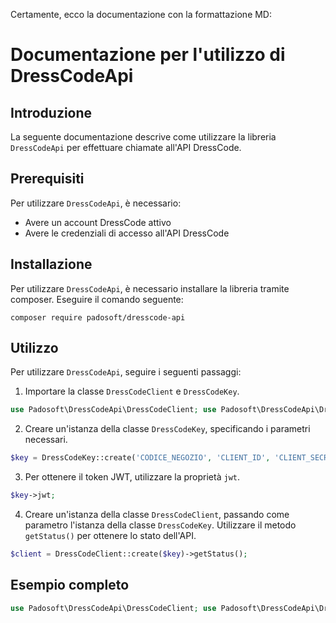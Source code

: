Certamente, ecco la documentazione con la formattazione MD:

Documentazione per l'utilizzo di DressCodeApi
=============================================

Introduzione
------------

La seguente documentazione descrive come utilizzare la libreria `DressCodeApi` per effettuare chiamate all'API DressCode.

Prerequisiti
------------

Per utilizzare `DressCodeApi`, è necessario:

*   Avere un account DressCode attivo
*   Avere le credenziali di accesso all'API DressCode

Installazione
-------------

Per utilizzare `DressCodeApi`, è necessario installare la libreria tramite composer. Eseguire il comando seguente:

```
composer require padosoft/dresscode-api
```

Utilizzo
--------

Per utilizzare `DressCodeApi`, seguire i seguenti passaggi:

1.  Importare la classe `DressCodeClient` e `DressCodeKey`.

```php
use Padosoft\DressCodeApi\DressCodeClient; use Padosoft\DressCodeApi\DressCodeKey;
```

2.  Creare un'istanza della classe `DressCodeKey`, specificando i parametri necessari.

```php
$key = DressCodeKey::create('CODICE_NEGOZIO', 'CLIENT_ID', 'CLIENT_SECRET', 'JWT_SECRET');
```

3.  Per ottenere il token JWT, utilizzare la proprietà `jwt`.

```php
$key->jwt;
```

4.  Creare un'istanza della classe `DressCodeClient`, passando come parametro l'istanza della classe `DressCodeKey`. Utilizzare il metodo `getStatus()` per ottenere lo stato dell'API.

```php
$client = DressCodeClient::create($key)->getStatus();
```

Esempio completo
----------------
```php
use Padosoft\DressCodeApi\DressCodeClient; use Padosoft\DressCodeApi\DressCodeKey;  $key = DressCodeKey::create('ANTANI', 'sdfgasfdgasdfg', 'k','9de0d59c2fc4567fwfef34faeaf92a0');  $key->jwt;  $client = DressCodeClient::create($key)->getStatus();
```